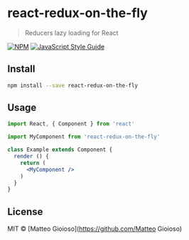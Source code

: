 # react-redux-on-the-fly

> Reducers lazy loading for React

[![NPM](https://img.shields.io/npm/v/react-redux-on-the-fly.svg)](https://www.npmjs.com/package/react-redux-on-the-fly) [![JavaScript Style Guide](https://img.shields.io/badge/code_style-standard-brightgreen.svg)](https://standardjs.com)

## Install

```bash
npm install --save react-redux-on-the-fly
```

## Usage

```jsx
import React, { Component } from 'react'

import MyComponent from 'react-redux-on-the-fly'

class Example extends Component {
  render () {
    return (
      <MyComponent />
    )
  }
}
```

## License

MIT © [Matteo Gioioso](https://github.com/Matteo Gioioso)
